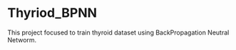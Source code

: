 # Thyriod_BPNN

This project focused to train thyroid dataset using BackPropagation Neutral Networm.

